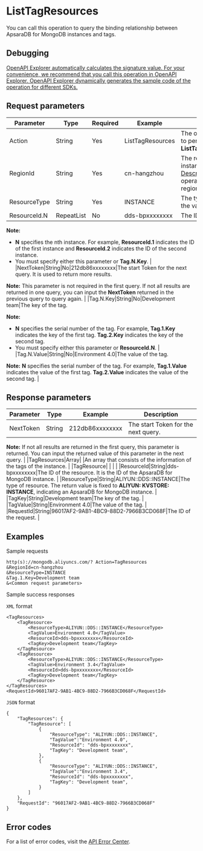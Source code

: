 # ListTagResources

You can call this operation to query the binding relationship between ApsaraDB for MongoDB instances and tags.

## Debugging

[OpenAPI Explorer automatically calculates the signature value. For your convenience, we recommend that you call this operation in OpenAPI Explorer. OpenAPI Explorer dynamically generates the sample code of the operation for different SDKs.](https://api.aliyun.com/#product=Dds&api=ListTagResources&type=RPC&version=2015-12-01)

## Request parameters

|Parameter|Type|Required|Example|Description|
|---------|----|--------|-------|-----------|
|Action|String|Yes|ListTagResources|The operation that you want to perform. Set the value to **ListTagResources**. |
|RegionId|String|Yes|cn-hangzhou|The region ID of the instance. You can call the [DescribeDBInstanceAttribute](~~62010~~) operation to query the region ID of the instance. |
|ResourceType|String|Yes|INSTANCE|The type of resource. Set the value to **INSTANCE**. |
|ResourceId.N|RepeatList|No|dds-bpxxxxxxxx|The ID of the instance.

 **Note:**

-   **N** specifies the nth instance. For example, **ResourceId.1** indicates the ID of the first instance and **ResourceId.2** indicates the ID of the second instance.
-   You must specify either this parameter or **Tag.N.Key**. |
|NextToken|String|No|212db86xxxxxxxx|The start Token for the next query. It is used to return more results.

 **Note:** This parameter is not required in the first query. If not all results are returned in one query, you can input the **NextToken** returned in the previous query to query again. |
|Tag.N.Key|String|No|Development team|The key of the tag.

 **Note:**

-   **N** specifies the serial number of the tag. For example, **Tag.1.Key** indicates the key of the first tag. **Tag.2.Key** indicates the key of the second tag.
-   You must specify either this parameter or **ResourceId.N**. |
|Tag.N.Value|String|No|Environment 4.0|The value of the tag.

 **Note:** **N** specifies the serial number of the tag. For example, **Tag.1.Value** indicates the value of the first tag. **Tag.2.Value** indicates the value of the second tag. |

## Response parameters

|Parameter|Type|Example|Description|
|---------|----|-------|-----------|
|NextToken|String|212db86xxxxxxxx|The start Token for the next query.

 **Note:** If not all results are returned in the first query, this parameter is returned. You can input the returned value of this parameter in the next query. |
|TagResources|Array| |An array that consists of the information of the tags of the instance. |
|TagResource| | | |
|ResourceId|String|dds-bpxxxxxxxx|The ID of the resource. It is the ID of the ApsaraDB for MongoDB instance. |
|ResourceType|String|ALIYUN::DDS::INSTANCE|The type of resource. The return value is fixed to **ALIYUN: KVSTORE: INSTANCE**, indicating an ApsaraDB for MongoDB instance. |
|TagKey|String|Development team|The key of the tag. |
|TagValue|String|Environment 4.0|The value of the tag. |
|RequestId|String|96017AF2-9AB1-4BC9-88D2-7966B3CD068F|The ID of the request. |

## Examples

Sample requests

```
http(s)://mongodb.aliyuncs.com/? Action=TagResources
&RegionId=cn-hangzhou
&ResourceType=INSTANCE
&Tag.1.Key=Development team
&<Common request parameters>
```

Sample success responses

`XML` format

```
<TagResources>
    <TagResource>
        <ResourceType>ALIYUN::DDS::INSTANCE</ResourceType>
        <TagValue>Environment 4.0</TagValue>
        <ResourceId>dds-bpxxxxxxxx</ResourceId>
        <TagKey>Development team</TagKey>
    </TagResource>
    <TagResource>
        <ResourceType>ALIYUN::DDS::INSTANCE</ResourceType>
        <TagValue>Environment 3.4</TagValue>
        <ResourceId>dds-bpxxxxxxxx</ResourceId>
        <TagKey>Development team</TagKey>
    </TagResource>
</TagResources>
<RequestId>96017AF2-9AB1-4BC9-88D2-7966B3CD068F</RequestId>
```

`JSON` format

```
{
	"TagResources": {
		"TagResource": [
			{
				"ResourceType": "ALIYUN::DDS::INSTANCE",
				"TagValue":"Environment 4.0",
				"ResourceId": "dds-bpxxxxxxxx",
				"TagKey": "Development team",
			},
			{
				"ResourceType": "ALIYUN::DDS::INSTANCE",
				"TagValue":"Environment 3.4",
				"ResourceId": "dds-bpxxxxxxxx",
				"TagKey": "Development team",
			}
		]
	},
	"RequestId": "96017AF2-9AB1-4BC9-88D2-7966B3CD068F"
}
```

## Error codes

For a list of error codes, visit the [API Error Center](https://error-center.alibabacloud.com/status/product/Dds).

